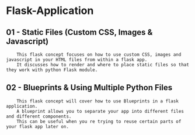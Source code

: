 # Flask-Application

## 01 - Static Files (Custom CSS, Images & Javascript)
        This flask concept focuses on how to use custom CSS, images and javascript in your HTML files from within a flask app. 
        It discusses how to render and where to place static files so that they work with python Flask module.

## 02 - Blueprints & Using Multiple Python Files
        This flask concept will cover how to use Blueprints in a flask application. 
        A blueprint allows you to separate your app into different files and different components. 
        This can be useful when you re trying to reuse certain parts of your flask app later on.

